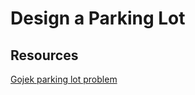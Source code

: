 # Design a Parking Lot

## Resources
[Gojek parking lot problem](https://github.com/tarunz/ParkingLot-Golang)